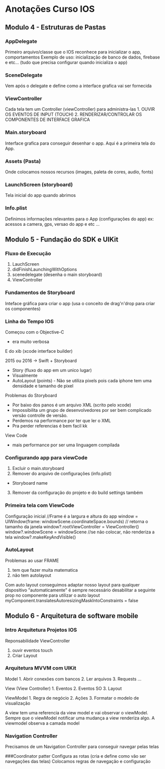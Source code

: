 #  Anotações Curso IOS

## Modulo 4 - Estruturas de Pastas

### AppDelegate
Primeiro arquivo/classe que o IOS reconhece para inicializar o app, comportamentos
Exemplo de uso: inicialização de banco de dados, firebase e etc... (tudo que precisa configurar quando inicializa o app)

### SceneDelegate
Vem após o delegate e define como a interface grafica vai ser fornecida

### ViewController
Cada tela tem um Controller (viewController) para administra-las
    1. OUVIR OS EVENTOS DE INPUT (TOUCH)
    2. RENDERIZAR/CONTROLAR OS COMPONENTES DE INTERFACE GRAFICA

### Main.storyboard
Interface grafica para conseguir desenhar o app. Aqui é a primeira tela do App.

### Assets (Pasta)
Onde colocamos nossos recursos (images, paleta de cores, audio, fonts)

### LaunchScreen (storyboard)
Tela inicial do app quando abrimos

### Info.plist
Definimos informações relevantes para o App (configurações do app)
ex: acessos a camera, gps, versao do app e etc ... 

## Modulo 5 - Fundação do SDK e UIKit

### Fluxo de Execução
1. LauchScreen
2. didFinishLaunchingWithOptions
3. scenedelegate (desenha o main storyboard)
4. ViewController

### Fundamentos de Storyboard
Inteface gráfica para criar o app (usa o conceito de drag'n'drop para criar os componentes)

### Linha do Tempo IOS
Começou com o Objective-C
 - era muito verbosa

E do xib (xcode interface builder)

2015 ou 2016 -> Swift + Storyboard
 - Story (fluxo do app em um unico lugar)
 - Visualmente
 - AutoLayout (points) - Não se utiliza pixels pois cada iphone tem uma densidade e tamanho de pixel
 
 Problemas do Storyboard
  - Por baixo dos panos é um arquivo XML (scrito pelo xcode)
  - Impossibilita um grupo de desenvolvedores por ser bem complicado versão controlle de versão.
  - Perdemos na performance por ter que ler o XML
  - Pra perder referencias é bem facil kk

View Code
 - mais performance por ser uma linguagem compilada  
  
  
### Configurando app para viewCode
1. Excluir o main.storyboard
2. Remover do arquivo de configurações (info.plist)
 - Storyboard name
3. Remover da configuração do projeto e do build settings também

### Primeira tela com ViewCode
Configuração inicial
        //Frame é a largura e altura do app
        window = UIWindow(frame: windowScene.coordinateSpace.bounds) // retorna o tamanho da janela
        window?.rootViewController = ViewController()
        window?.windowScene = windowScene
        //se não colocar, não renderiza a tela
        window?.makeKeyAndVisible()

### AutoLayout
Problemas ao usar FRAME
 1. tem que fazer muita matematica
 2. não tem autolayout

Com auto layout conseguimos adaptar nosso layout para qualquer dispositivo "automaticamente"
é sempre necessário desabilitar a seguinte prop no componente para utilizar o auto layout
myComponent.translatesAutoresizingMaskIntoConstraints = false


## Modulo 6 - Arquitetura de software mobile

### Intro Arquitetura Projetos IOS
Reponsabilidade ViewController
1. ouvir eventos touch 
2. Criar Layout

### Arquitetura MVVM com UIKit

Model
    1. Abrir conexões com bancos
    2. Ler arquivos 
    3. Requests ...

View (View Controller)
    1. Eventos 
    2. Eventos SO
    3. Layout
    
ViewModel
    1. Regra de negócio
    2. Ações
    3. Formatar o modelo de visualização
    
A view tem uma referencia da view model e vai observar o viewModel. 
Sempre que o viewModel notificar uma mudança a view renderiza algo.
A viewmodel observa a camada model

### Navigation Controller
Precisamos de um Navigation Controller para conseguir navegar pelas telas

###Coordinator patter
Configura as rotas (cria e define como vão ser navegações das telas)
Colocamos regras de navegação e configuração
